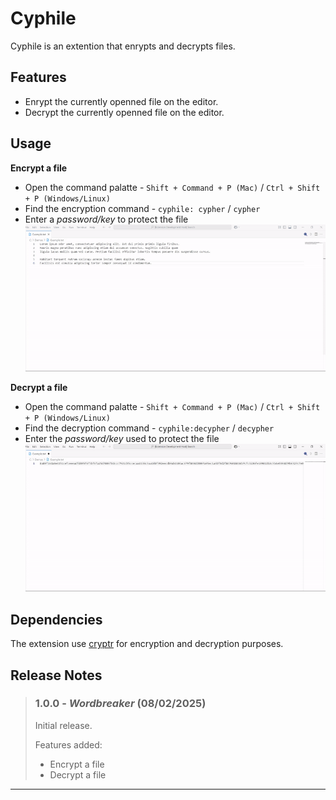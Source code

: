 # Cyphile

Cyphile is an extention that enrypts and decrypts files.

## Features

- Enrypt the currently openned file on the editor.
- Decrypt the currently openned file on the editor.

## Usage

**Encrypt a file**

- Open the command palatte - `Shift + Command + P (Mac)` / `Ctrl + Shift + P (Windows/Linux)`
- Find the encryption command - `cyphile: cypher` / `cypher`
- Enter a _password/key_ to protect the file
  ![encrypt-example](./assets/examples//cypher_example.gif)

**Decrypt a file**

- Open the command palatte - `Shift + Command + P (Mac)` / `Ctrl + Shift + P (Windows/Linux)`
- Find the decryption command - `cyphile:decypher` / `decypher`
- Enter the _password/key_ used to protect the file
  ![decrypt-example](./assets/examples//decypher_example.gif)

## Dependencies

The extension use [cryptr](https://www.npmjs.com/package/cryptr) for encryption and decryption purposes.

## Release Notes

> ### 1.0.0 - _Wordbreaker_ (08/02/2025)
>
> Initial release.
>
> Features added:
> - Encrypt a file
> - Decrypt a file

<hr/>
